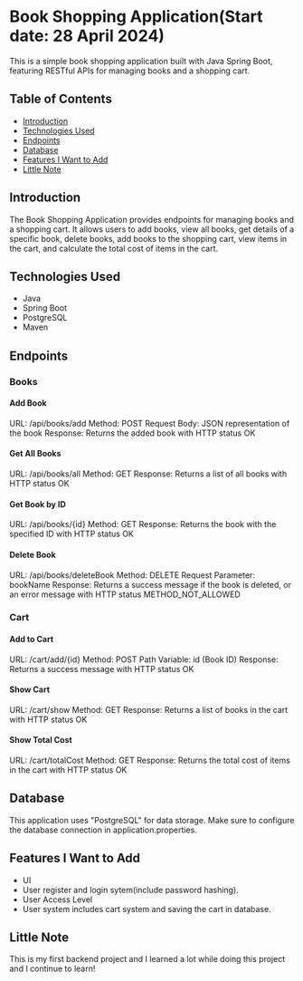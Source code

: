 # Book Shopping Application(Start date: 28 April 2024)

This is a simple book shopping application built with Java Spring Boot, featuring RESTful APIs for managing books and a shopping cart.

## Table of Contents
- [Introduction](#introduction)
- [Technologies Used](#technologies-used)
- [Endpoints](#endpoints)
- [Database](#database)
- [Features I Want to Add](#feautures-i-want-to-add)
- [Little Note](#little-note)

## Introduction

The Book Shopping Application provides endpoints for managing books and a shopping cart. It allows users to add books, view all books, get details of a specific book, delete books, add books to the shopping cart, view items in the cart, and calculate the total cost of items in the cart.

## Technologies Used

- Java
- Spring Boot
- PostgreSQL
- Maven

## Endpoints

### Books
#### Add Book
URL: /api/books/add
Method: POST
Request Body: JSON representation of the book
Response: Returns the added book with HTTP status OK

#### Get All Books
URL: /api/books/all
Method: GET
Response: Returns a list of all books with HTTP status OK

#### Get Book by ID
URL: /api/books/{id}
Method: GET
Response: Returns the book with the specified ID with HTTP status OK

#### Delete Book
URL: /api/books/deleteBook
Method: DELETE
Request Parameter: bookName
Response: Returns a success message if the book is deleted, or an error message with HTTP status METHOD_NOT_ALLOWED

### Cart
#### Add to Cart
URL: /cart/add/{id}
Method: POST
Path Variable: id (Book ID)
Response: Returns a success message with HTTP status OK

#### Show Cart
URL: /cart/show
Method: GET
Response: Returns a list of books in the cart with HTTP status OK

#### Show Total Cost
URL: /cart/totalCost
Method: GET
Response: Returns the total cost of items in the cart with HTTP status OK

## Database
This application uses "PostgreSQL" for data storage. Make sure to configure the database connection in application.properties.

## Features I Want to Add
  - UI
  - User register and login sytem(include password hashing).
  - User Access Level
  - User system includes cart system and saving the cart in database.

## Little Note
This is my first backend project and I learned a lot while doing this project and I continue to learn!


